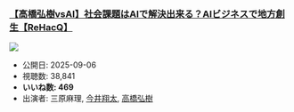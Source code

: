### [【高橋弘樹vsAI】社会課題はAIで解決出来る？AIビジネスで地方創生【ReHacQ】](https://www.youtube.com/watch?v=ZP9GpoGzpPk)
[![](https://img.youtube.com/vi/ZP9GpoGzpPk/sddefault.jpg)](https://www.youtube.com/watch?v=ZP9GpoGzpPk)
-   公開日: 2025-09-06
-   視聴数: 38,841
-   **いいね数: 469**
-   出演者: 三原麻理, [今井翔太](/rehacq_fan/people/今井翔太 "wikilink"), [高橋弘樹](/rehacq_fan/people/高橋弘樹 "wikilink")
